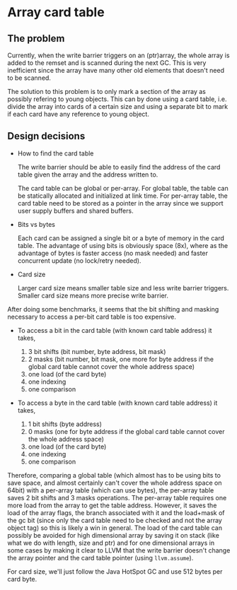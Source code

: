 # Array card table

## The problem

Currently, when the write barrier triggers on an (ptr)array,
the whole array is added to the remset and is scanned during the next GC.
This is very inefficient since the array have many other old elements
that doesn't need to be scanned.

The solution to this problem is to only mark a section of the array as possibly
refering to young objects. This can by done using a card table, i.e. divide the
array into cards of a certain size and using a separate bit to mark if each
card have any reference to young object.

## Design decisions

* How to find the card table

    The write barrier should be able to easily find the address of the card
    table given the array and the address written to.

    The card table can be global or per-array.
    For global table, the table can be statically allocated and initialized at
    link time.
    For per-array table, the card table need to be stored as a pointer in the
    array since we support user supply buffers and shared buffers.

* Bits vs bytes

    Each card can be assigned a single bit or a byte of memory in the card table.
    The advantage of using bits is obviously space (8x), where as the advantage
    of bytes is faster access (no mask needed) and faster concurrent update
    (no lock/retry needed).

* Card size

    Larger card size means smaller table size and less write barrier triggers.
    Smaller card size means more precise write barrier.

After doing some benchmarks, it seems that the bit shifting and masking
necessary to access a per-bit card table is too expensive.

* To access a bit in the card table (with known card table address) it takes,

    1. 3 bit shifts (bit number, byte address, bit mask)
    2. 2 masks (bit number, bit mask, one more for byte address if the global
       card table cannot cover the whole address space)
    3. one load (of the card byte)
    4. one indexing
    5. one comparison

* To access a byte in the card table (with known card table address) it takes,

    1. 1 bit shifts (byte address)
    2. 0 masks (one for byte address if the global card table cannot cover
       the whole address space)
    3. one load (of the card byte)
    4. one indexing
    5. one comparison

Therefore, comparing a global table (which almost has to be using bits to save
space, and almost certainly can't cover the whole address space on 64bit) with
a per-array table (which can use bytes), the per-array table saves 2 bit shifts
and 3 masks operations.
The per-array table requires one more load from the array to get the table
address. However, it saves the load of the array flags, the branch associated
with it and the load+mask of the gc bit (since only the card table need to be
checked and not the array object tag) so this is likely a win in general.
The load of the card table can possibly be avoided for high dimensional array
by saving it on stack (like what we do with length, size and ptr) and for one
dimensional arrays in some cases by making it clear to LLVM that the write
barrier doesn't change the array pointer and the card table pointer
(using `llvm.assume`).

For card size, we'll just follow the Java HotSpot GC and use 512 bytes per
card byte.
